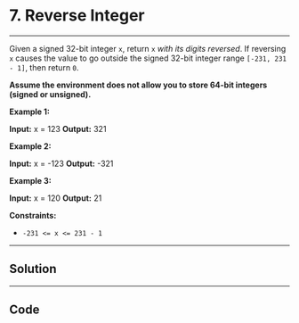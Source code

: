 # 7. Reverse Integer

---

Given a signed 32-bit integer `x`, return `x` _with its digits reversed_. If reversing `x` causes the value to go outside the signed 32-bit integer range `[-231, 231 - 1]`, then return `0`.

**Assume the environment does not allow you to store 64-bit integers (signed or unsigned).**

 

**Example 1:**


**Input:** x = 123
**Output:** 321


**Example 2:**


**Input:** x = -123
**Output:** -321


**Example 3:**


**Input:** x = 120
**Output:** 21


 

**Constraints:**

  * `-231 <= x <= 231 - 1`

---

## Solution



---

## Code
```python


```